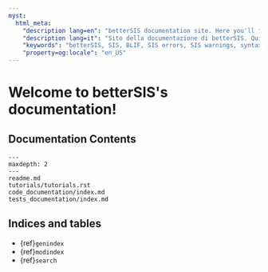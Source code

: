 ```yaml
---
myst:
  html_meta:
    "description lang=en": "betterSIS documentation site. Here you'll find betterSIS and SIS tutorials, errors and warnings fixes, syntax highlighting extensions for Visual Studio Code, Sublime Text and more."
    "description lang=it": "Sito della documentazione di betterSIS. Qui troverai tutorial su betterSIS e SIS, fix per errori e warning, estensioni per il syntax highlighting per Visual Studio Code, Sublime Text e molto altro."
    "keywords": "betterSIS, SIS, BLIF, SIS errors, SIS warnings, syntax highlight"
    "property=og:locale": "en_US"
---
```


# Welcome to betterSIS's documentation!

## Documentation Contents

```{toctree}
---
maxdepth: 2
---
readme.md
tutorials/tutorials.rst
code_documentation/index.md
tests_documentation/index.md
```

## Indices and tables

* {ref}`genindex`
* {ref}`modindex`
* {ref}`search`

